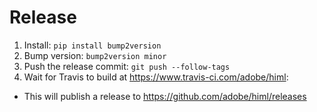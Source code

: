 # Release

1. Install: `pip install bump2version`
2. Bump version: `bump2version minor`
3. Push the release commit: `git push --follow-tags`
4. Wait for Travis to build at https://www.travis-ci.com/adobe/himl:
  * This will publish a release to https://github.com/adobe/himl/releases
